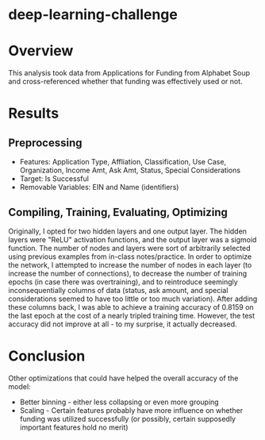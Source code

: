 # deep-learning-challenge

# Overview
This analysis took data from Applications for Funding from Alphabet Soup and cross-referenced whether that funding was effectively used or not.

# Results
## Preprocessing
* Features: Application Type, Affliation, Classification, Use Case, Organization, Income Amt, Ask Amt, Status, Special Considerations
* Target: Is Successful
* Removable Variables: EIN and Name (identifiers)
## Compiling, Training, Evaluating, Optimizing
Originally, I opted for two hidden layers and one output layer. The hidden layers were "ReLU" activation functions, and the output layer was a sigmoid function. The number of nodes and layers were sort of arbitrarily selected using previous examples from in-class notes/practice. In order to optimize the network, I attempted to increase the number of nodes in each layer (to increase the number of connections), to decrease the number of training epochs (in case there was overtraining), and to reintroduce seemingly inconsequentially columns of data (status, ask amount, and special considerations seemed to have too little or too much variation). After adding these columns back, I was able to achieve a training accuracy of 0.8159 on the last epoch at the cost of a nearly tripled training time. However, the test accuracy did not improve at all - to my surprise, it actually decreased.

# Conclusion
Other optimizations that could have helped the overall accuracy of the model:
* Better binning - either less collapsing or even more grouping
* Scaling - Certain features probably have more influence on whether funding was utilized successfully (or possibly, certain supposedly important features hold no merit)